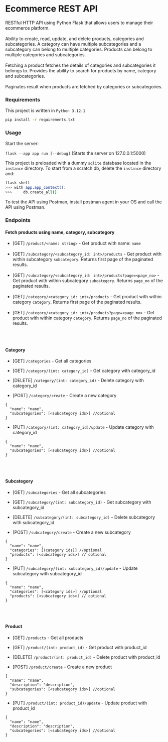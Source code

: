 <h1>Ecommerce REST API</h1>
RESTful HTTP API using Python Flask that allows users to manage their ecommerce platform.
<br></br>
Ability to create, read, update, and delete products, categories and subcategories. A category can have multiple subcategories and a subcategory can belong to multiple categories. Products can belong to multiple categories and subcategories.
<br></br>
Fetching a product fetches the details of categories and subcategories it belongs to. Provides the ability to search for products by name, category and subcategories.
<br></br>
Paginates result when products are fetched by categories or subcategories. 

### Requirements
This project is written in `Python 3.12.1`

```bash
pip install -r requirements.txt
```


### Usage

Start the server:

`flask --app app run [--debug]` (Starts the server on 127.0.0.1:5000)

This project is preloaded with a dummy `sqlite` database located in the `instance` directory. To start from a scratch db, delete the `instance` directory and:

```bash
flask shell
>>> with app.app_context():
>>>     db.create_all()
```

To test the API using Postman, install postman agent in your OS and call the API using Postman.

### Endpoints

#### Fetch products using name, category, subcategory
- [GET] `/product/<name: string>` - Get product with name: `name`
<br></br>
- [GET] `/subcategory/<subcategory_id: int>/products` - Get product with within subcategory `subcategory`. Returns first page of the paginated results.
<br></br>
- [GET] `/subcategory/<subcategory_id: int>/products?page=<page_no>` - Get product with within subcategory `subcategory`. Returns `page_no` of the paginated results.
<br></br>
- [GET] `/category/<category_id: int>/products` - Get product with within category `category`. Returns first page of the paginated results.
<br></br>
- [GET] `/category/<category_id: int>/products?page=<page_no>` - Get product with within category `category`. Returns `page_no` of the paginated results.

<br></br>
#### Category
- [GET] `/categories` - Get all categories
- [GET] `/category/(int: category_id)` - Get category with category_id
- [DELETE] `/category/(int: category_id)` - Delete category with category_id

- [POST] `/category/create` - Create a new category
```
{
  "name": "name",
  "subcategories": [<subcategory ids>] //optional
}
```

- [PUT] `/category/(int: category_id)/update` - Update category with category_id
```
{
  "name": "name",
  "subcategories": [<subcategory ids>] //optional
}
```

<br></br>
#### Subcategory
- [GET] `/subcategories` - Get all subcategories
- [GET] `/subcategory/(int: subcategory_id)` - Get subcategory with subcategory_id
- [DELETE] `/subcategory/(int: subcategory_id)` - Delete subcategory with subcategory_id

- [POST] `/subcategory/create` - Create a new subcategory
```
{
  "name": "name",
  "categories": [(category ids)] //optional
  "products": [<subcategory ids>] // optional
}
```

- [PUT] `/subcategory/(int: subcategory_id)/update` - Update subcategory with subcategory_id
```
{
  "name": "name",
  "categories": [<category ids>] //optional
  "products": [<subcategory ids>] // optional
}
```


<br></br>
#### Product
- [GET] `/products` - Get all products
- [GET] `/product/(int: product_id)` - Get product with product_id
- [DELETE] `/product/(int: product_id)` - Delete product with product_id

- [POST] `/product/create` - Create a new product
```
{
  "name": "name",
  "description": "description",
  "subcategories": [<subcategory ids>] //optional
}
```

- [PUT] `/product/(int: product_id)/update` - Update product with product_id
```
{
  "name": "name",
  "description": "description",
  "subcategories": [<subcategory ids>] //optional
}
```
